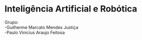 # Inteligência Artificial e Robótica

Grupo:<br>
 -Guilherme Marcato Mendes Justiça <br>
 -Paulo Vinicius Araujo Feitosa
